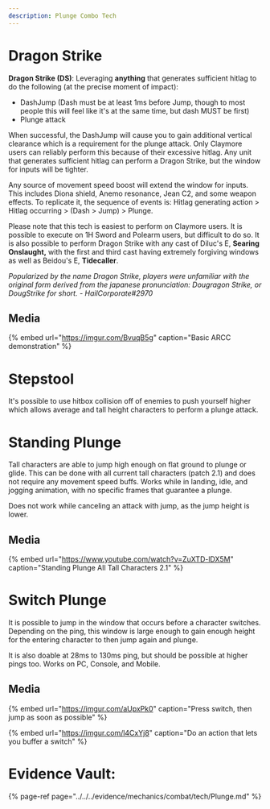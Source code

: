 ```yaml
---
description: Plunge Combo Tech
---
```


# Dragon Strike

**Dragon Strike \(DS\)**: Leveraging **anything** that generates sufficient hitlag to do the following \(at the precise moment of impact\):

* DashJump \(Dash must be at least 1ms before Jump, though to most people this will feel like it's at the same time, but dash MUST be first\)
* Plunge attack 

When successful, the DashJump will cause you to gain additional vertical clearance which is a requirement for the plunge attack. Only Claymore users can reliably perform this because of their excessive hitlag. Any unit that generates sufficient hitlag can perform a Dragon Strike, but the window for inputs will be tighter.

Any source of movement speed boost will extend the window for inputs. This includes Diona shield, Anemo resonance, Jean C2, and some weapon effects. To replicate it, the sequence of events is: Hitlag generating action &gt; Hitlag occurring &gt; \(Dash &gt; Jump\) &gt; Plunge.

Please note that this tech is easiest to perform on Claymore users. It is possible to execute on 1H Sword and Polearm users, but difficult to do so. It is also possible to perform Dragon Strike with any cast of Diluc's E, **Searing Onslaught,** with the first and third cast having extremely forgiving windows as well as Beidou's E, **Tidecaller**.

_Popularized by the name Dragon Strike, players were unfamiliar with the original form derived from the japanese pronunciation: Dougragon Strike, or DougStrike for short. - HailCorporate\#2970_

## Media

{% embed url="https://imgur.com/BvuqB5g" caption="Basic ARCC demonstration" %}


# Stepstool  

It's possible to use hitbox collision off of enemies to push yourself higher which allows average and tall height characters to perform a plunge attack.  

# Standing Plunge

Tall characters are able to jump high enough on flat ground to plunge or glide. This can be done with all current tall characters (patch 2.1) and does not require any movement speed buffs. Works while in landing, idle, and jogging animation, with no specific frames that guarantee a plunge.

Does not work while canceling an attack with jump, as the jump height is lower.

## Media

{% embed url="https://www.youtube.com/watch?v=ZuXTD-lDX5M" caption="Standing Plunge All Tall Characters 2.1" %}

# Switch Plunge

It is possible to jump in the window that occurs before a character switches. Depending on the ping, this window is large enough to gain enough height for the entering character to then jump again and plunge.

It is also doable at 28ms to 130ms ping, but should be possible at higher pings too. Works on PC, Console, and Mobile.

## Media

{% embed url="https://imgur.com/aUpxPk0" caption="Press switch, then jump as soon as possible" %}

{% embed url="https://imgur.com/l4CxYj8" caption="Do an action that lets you buffer a switch" %}

# Evidence Vault:  

{% page-ref page="../../../evidence/mechanics/combat/tech/Plunge.md" %}  
